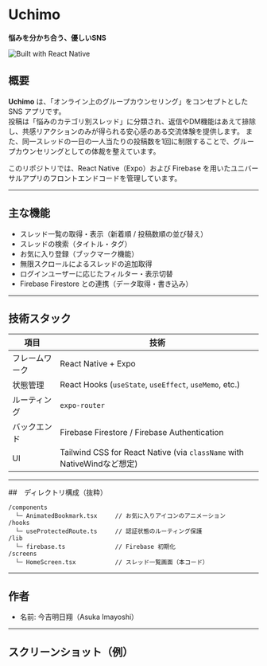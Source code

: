 # Uchimo 
**悩みを分かち合う、優しいSNS**

![Built with React Native](https://img.shields.io/badge/built%20with-React%20Native-blue)

## 概要

**Uchimo** は、「オンライン上のグループカウンセリング」をコンセプトとした SNS アプリです。  
投稿は「悩みのカテゴリ別スレッド」に分類され、返信やDM機能はあえて排除し、共感リアクションのみが得られる安心感のある交流体験を提供します。
また、同一スレッドの一日の一人当たりの投稿数を1回に制限することで、グループカウンセリングとしての体裁を整えています。

このリポジトリでは、React Native（Expo）および Firebase を用いたユニバーサルアプリのフロントエンドコードを管理しています。

---

## 主な機能

- スレッド一覧の取得・表示（新着順 / 投稿数順の並び替え）
- スレッドの検索（タイトル・タグ）
- お気に入り登録（ブックマーク機能）
- 無限スクロールによるスレッドの追加取得
- ログインユーザーに応じたフィルター・表示切替
- Firebase Firestore との連携（データ取得・書き込み）

---

## 技術スタック

| 項目 | 技術 |
|------|------|
| フレームワーク | React Native + Expo |
| 状態管理 | React Hooks (`useState`, `useEffect`, `useMemo`, etc.) |
| ルーティング | `expo-router` |
| バックエンド | Firebase Firestore / Firebase Authentication |
| UI | Tailwind CSS for React Native (via `className` with NativeWindなど想定) |

---


##　ディレクトリ構成（抜粋）

```
/components
  └─ AnimatedBookmark.tsx     // お気に入りアイコンのアニメーション
/hooks
  └─ useProtectedRoute.ts     // 認証状態のルーティング保護
/lib
  └─ firebase.ts              // Firebase 初期化
/screens
  └─ HomeScreen.tsx           // スレッド一覧画面（本コード）
```

---


## 作者

- 名前: 今吉明日翔（Asuka Imayoshi）  

---

## スクリーンショット（例）

